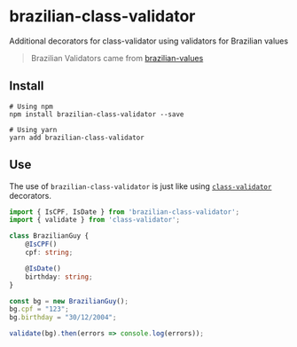 # brazilian-class-validator
Additional decorators for class-validator using validators for Brazilian values
> Brazilian Validators came from [brazilian-values](https://github.com/VitorLuizC/brazilian-values)

## Install
```terminal
# Using npm
npm install brazilian-class-validator --save

# Using yarn
yarn add brazilian-class-validator
```

## Use
The use of `brazilian-class-validator` is just like using [`class-validator`](https://github.com/typestack/class-validator) decorators.
```typescript
import { IsCPF, IsDate } from 'brazilian-class-validator';
import { validate } from 'class-validator';

class BrazilianGuy {
    @IsCPF()
    cpf: string;

    @IsDate()
    birthday: string;
}

const bg = new BrazilianGuy();
bg.cpf = "123";
bg.birthday = "30/12/2004";

validate(bg).then(errors => console.log(errors));
```
